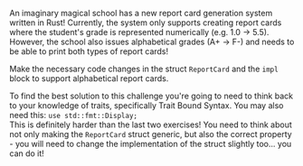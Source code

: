 

An imaginary magical school has a new report card generation system written in Rust!
Currently, the system only supports creating report cards where the student's grade
is represented numerically (e.g. 1.0 -> 5.5).
However, the school also issues alphabetical grades (A+ -> F-) and needs
to be able to print both types of report cards!

Make the necessary code changes in the struct `ReportCard` and the `impl` block
to support alphabetical report cards. 

<div class="hint">To find the best solution to this challenge you're going to need to think back to your
knowledge of traits, specifically Trait Bound Syntax. You may also need this: <code>use std::fmt::Display;</code></div>

<div class="hint">This is definitely harder than the last two exercises! You need to think about not only making the
<code>ReportCard</code> struct generic, but also the correct property - you will need to change the implementation
of the struct slightly too... you can do it!</div>